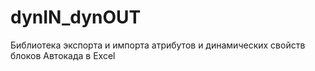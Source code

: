 # dynIN_dynOUT
Библиотека экспорта и импорта атрибутов и динамических свойств блоков Автокада в Excel
